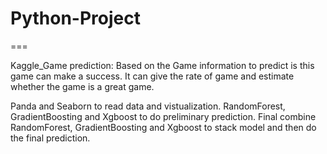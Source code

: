 # Python-Project
===

Kaggle_Game prediction:
Based on the Game information to predict is this game can make a success. It can give the rate of game and estimate whether the game is a great game.

Panda and Seaborn to read data and vistualization.
RandomForest, GradientBoosting and Xgboost to do preliminary prediction.
Final combine RandomForest, GradientBoosting and Xgboost to stack model and then do the final prediction.
